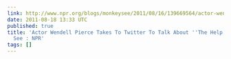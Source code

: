 ```yaml
---
link: http://www.npr.org/blogs/monkeysee/2011/08/16/139669564/actor-wendell-pierce-takes-to-twitter-to-talk-about-the-help?sc=tw&cc=share
date: 2011-08-18 13:33 UTC
published: true
title: 'Actor Wendell Pierce Takes To Twitter To Talk About ''The Help'' : Monkey
  See : NPR'
tags: []
---
```




